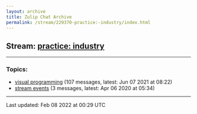 ```yaml
---
layout: archive
title: Zulip Chat Archive
permalink: /stream/229370-practice:-industry/index.html
---
```


## Stream: [practice: industry](https://mattecapu.github.io/ct-zulip-archive/stream/229370-practice:-industry/index.html)
---

### Topics:

* [visual programming](topic/visual.20programming.html) (107 messages, latest: Jun 07 2021 at 08:22)
* [stream events](topic/stream.20events.html) (3 messages, latest: Apr 06 2020 at 05:34)

<hr><p>Last updated: Feb 08 2022 at 00:29 UTC</p>